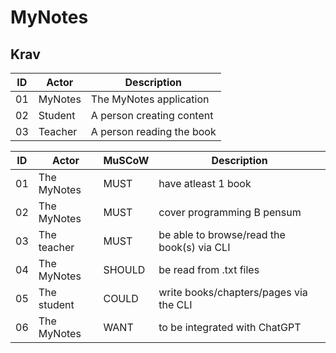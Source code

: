 # MyNotes

## Krav

| ID  | Actor   | Description               |
| --- | ------- | ------------------------- |
| 01  | MyNotes | The MyNotes application   |
| 02  | Student | A person creating content |
| 03  | Teacher | A person reading the book |


| ID  | Actor       | MuSCoW | Description                                |
| --- | ----------- | ------ | ------------------------------------------ |
| 01  | The MyNotes | MUST   | have atleast 1 book                        |
| 02  | The MyNotes | MUST   | cover programming B pensum                 |
| 03  | The teacher | MUST   | be able to browse/read the book(s) via CLI |
| 04  | The MyNotes | SHOULD | be read from .txt files                    |
| 05  | The student | COULD  | write books/chapters/pages via the CLI     |
| 06  | The MyNotes | WANT   | to be integrated with ChatGPT              |

